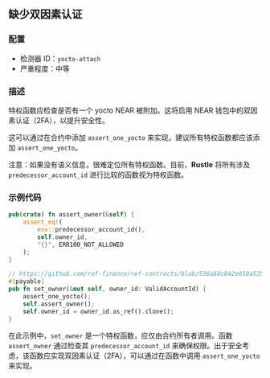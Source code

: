 
## 缺少双因素认证

### 配置

* 检测器 ID：`yocto-attach`
* 严重程度：中等

### 描述

特权函数应检查是否有一个 yocto NEAR 被附加。这将启用 NEAR 钱包中的双因素认证（2FA），以提升安全性。

这可以通过在合约中添加 `assert_one_yocto` 来实现，建议所有特权函数都应该添加 `assert_one_yocto`。

注意：如果没有语义信息，很难定位所有特权函数。目前，**Rustle** 将所有涉及 `predecessor_account_id` 进行比较的函数视为特权函数。

### 示例代码

```rust
pub(crate) fn assert_owner(&self) {
    assert_eq!(
        env::predecessor_account_id(),
        self.owner_id,
        "{}", ERR100_NOT_ALLOWED
    );
}

// https://github.com/ref-finance/ref-contracts/blob/536a60c842e018a535b478c874c747bde82390dd/ref-exchange/src/owner.rs#L16
#[payable]
pub fn set_owner(&mut self, owner_id: ValidAccountId) {
    assert_one_yocto();
    self.assert_owner();
    self.owner_id = owner_id.as_ref().clone();
}
```

在此示例中，`set_owner` 是一个特权函数，应仅由合约所有者调用。函数 `assert_owner` 通过检查其 `predecessor_account_id` 来确保权限。出于安全考虑，该函数应实现双因素认证（2FA），可以通过在函数中调用 `assert_one_yocto` 来实现。
